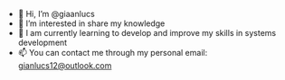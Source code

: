 - 👋 Hi, I’m @giaanlucs
- 👀 I’m interested in share my knowledge
- 🌱 I am currently learning to develop and improve my skills in systems development
- 📫 You can contact me through my personal email: gianlucs12@outlook.com
